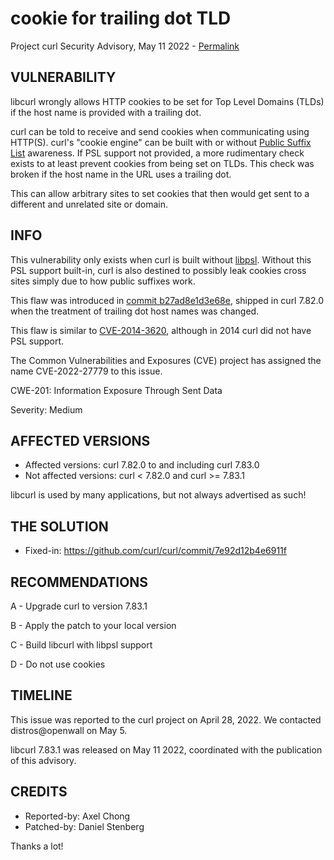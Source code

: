 cookie for trailing dot TLD
===========================

Project curl Security Advisory, May 11 2022 -
[Permalink](https://curl.se/docs/CVE-2022-27779.html)

VULNERABILITY
-------------

libcurl wrongly allows HTTP cookies to be set for Top Level Domains (TLDs) if
the host name is provided with a trailing dot.

curl can be told to receive and send cookies when communicating using
HTTP(S). curl's "cookie engine" can be built with or without [Public Suffix
List](https://publicsuffix.org/) awareness. If PSL support not provided, a
more rudimentary check exists to at least prevent cookies from being set on
TLDs. This check was broken if the host name in the URL uses a trailing dot.

This can allow arbitrary sites to set cookies that then would get sent to a
different and unrelated site or domain.

INFO
----

This vulnerability only exists when curl is built without
[libpsl](https://rockdaboot.github.io/libpsl/). Without this PSL support
built-in, curl is also destined to possibly leak cookies cross sites simply
due to how public suffixes work.

This flaw was introduced in [commit
b27ad8e1d3e68e](https://github.com/curl/curl/commit/b27ad8e1d3e68e), shipped
in curl 7.82.0 when the treatment of trailing dot host names was changed.

This flaw is similar to
[CVE-2014-3620](https://curl.se/docs/CVE-2014-3620.html), although in 2014
curl did not have PSL support.

The Common Vulnerabilities and Exposures (CVE) project has assigned the name
CVE-2022-27779 to this issue.

CWE-201: Information Exposure Through Sent Data

Severity: Medium

AFFECTED VERSIONS
-----------------

- Affected versions: curl 7.82.0 to and including curl 7.83.0
- Not affected versions: curl < 7.82.0 and curl >= 7.83.1

libcurl is used by many applications, but not always advertised as such!

THE SOLUTION
------------

- Fixed-in: https://github.com/curl/curl/commit/7e92d12b4e6911f

RECOMMENDATIONS
--------------

 A - Upgrade curl to version 7.83.1

 B - Apply the patch to your local version
 
 C - Build libcurl with libpsl support
 
 D - Do not use cookies

TIMELINE
--------

This issue was reported to the curl project on April 28, 2022. We contacted
distros@openwall on May 5.

libcurl 7.83.1 was released on May 11 2022, coordinated with the publication
of this advisory.

CREDITS
-------

- Reported-by: Axel Chong
- Patched-by: Daniel Stenberg

Thanks a lot!
